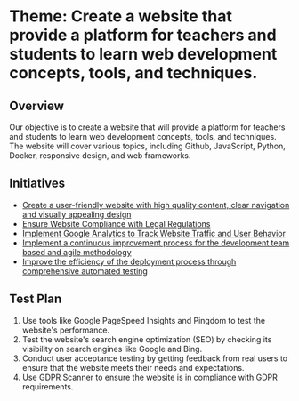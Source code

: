 # Theme: Create a website that provide a platform for teachers and students to learn web development concepts, tools, and techniques.
## Overview
Our objective is to create a website that will provide a platform for teachers and students to learn web development concepts, tools, and techniques. The website will cover various topics, including Github, JavaScript, Python, Docker, responsive design, and web frameworks.


## Initiatives

* [Create a user-friendly website with high quality content, clear navigation and visually appealing design](https://github.com/jnarlyv/mywebclass-agile-docs/blob/projectmod/documentation/templates/theme/initiatives/initiative_website.md)
* [Ensure Website Compliance with Legal Regulations](https://github.com/jnarlyv/mywebclass-agile-docs/blob/projectmod/documentation/templates/theme/initiatives/initiative_compliance.md)
* [Implement Google Analytics to Track Website Traffic and User Behavior](https://github.com/jnarlyv/mywebclass-agile-docs/blob/projectmod/documentation/templates/theme/initiatives/initiative_analytics.md)
* [Implement a continuous improvement process for the development team based and agile methodology](https://github.com/jnarlyv/mywebclass-agile-docs/blob/projectmod/documentation/templates/theme/initiatives/initiative_cicd.md)
* [Improve the efficiency of the deployment process through comprehensive automated testing](https://github.com/jnarlyv/mywebclass-agile-docs/blob/projectmod/documentation/templates/theme/initiatives/initiative_deployment.md)

## Test Plan
1) Use tools like Google PageSpeed Insights and Pingdom to test the website's performance.
2) Test the website's search engine optimization (SEO) by checking its visibility on search engines like Google and Bing.
3) Conduct user acceptance testing by getting feedback from real users to ensure that the website meets their needs and expectations.
4) Use GDPR Scanner to ensure the website is in compliance with GDPR requirements.
